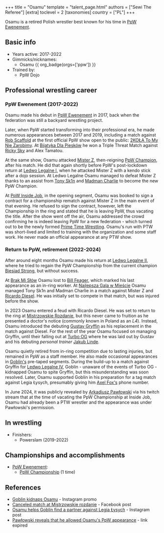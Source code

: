 +++
title = "Osamu"
template = "talent_page.html"
authors = ["Sewi The Referee"]
[extra]
toclevel = 2
[taxonomies]
country = ["PL"]
+++

Osamu is a retired Polish wrestler best known for his time in [PpW Ewenement](@/o/ppw.md).

## Basic info

* Years active: 2017-2022
* Gimmicks/nicknames:
  - Osamu {{ org_badge(orgs=['ppw']) }}
* Trained by:
  - PpW Dojo

## Professional wrestling career

### PpW Ewenement (2017-2022)

Osamu made his debut in [PpW Ewenement](@/o/ppw.md) in 2017, back when the federation was still a backyard wrestling project.

Later, when PpW started transforming into their professional era, he made numerous appearances between 2017 and 2019, including a match against [Rob Scaffold](@/w/rob-scaffold.md) at the first official PpW show open to the public: [2KOŁA To My Nie Zarobimy](@/e/ppw/2019-12-07-ppw-2kola-to-my-nie-zarobimy.md).
At [Bijatyka Dla Piesków](@/e/ppw/2020-02-15-ppw-brawl-for-the-puppies.md) he won a Triple Threat Match against [Ricky Sky](@/w/ricky-sky.md) and Alex Tamatou.

At the same show, Osamu attacked [Mister Z](@/w/mister-z.md), then-reigning [PpW Champion](@/c/ppw-championship.md), after his match. He did that again shortly before PpW's post-lockdown return at [Ledwo Legalne I](@/e/ppw/2021-06-12-ppw-ledwo-legalne.md), when he attacked Mister Z with a kendo stick after a dojo session. At Ledwo Legalne Osamu managed to defeat Mister Z thanks to an assist from [Tony Sk1n](@/w/tony-sk1n.md) and [Madman Charlie](@/w/madman-charlie.md) to become the new PpW Champion.

At [PpW Inside Job](@/e/ppw/2021-09-11-ppw-inside-job.md), in the opening segment, Osamu was booked to sign a contract for a championship rematch against Mister Z in the main event of that evening. He refused to sign the contract, however, left the Championship in the ring and stated that he is leaving PpW, thus vacating the title.
After the show went off the air, Osamu addressed the crowd confirming he is indeed leaving PpW for a new federation - which turned out to be the newly formed [Prime Time Wrestling](@/o/ptw.md). Osamu's run with PTW was short-lived and limited to training with the organization and some staff work. He never made an official appearance at any PTW show.

### Return to PpW, retirement (2022-2024)

After around eight months Osamu made his return at [Ledwo Legalne II](@/e/ppw/2022-05-21-ppw-ledwo-legalne-ii.md), where he tried to regain the PpW Championship from the current champion [Biesiad Strong](@/w/biesiad.md), but without success.

At [Brak Mi Słów](@/e/ppw/2022-09-10-ppw-brak-mi-slow.md) Osamu lost to [Bill Feager](@/w/feager.md), which marked his last appearance as an in-ring worker. At [Najlepsza Gala w Mieście](@/e/ppw/2022-11-25-ppw-najlepsza-gala-w-miescie.md) Osamu managed Tony Sk1n and Madman Charlie in a match against Mister Z and [Ricardo Diesel](@/w/ricardo-diesel.md). He was initially set to compete in that match, but was injured before the show.

In 2023 Osamu entered a feud with Ricardo Diesel. He was set to return to the ring at [Mistrzowskie Rozdanie](@/e/ppw/2023-05-06-ppw-mistrzowskie-rozdanie.md), but this never came to fruition as he presented a doctor's notice (commonly known in Poland as an _L4_). Instead, Osamu introduced the debuting [Gustav Gryffin](@/w/gustav-gryffin.md) as his replacement in the match against Diesel. For the rest of the year Osamu focused on managing Gryffin, until their falling out at [Turbo OG](@/e/ppw/2023-12-08-ppw-turbo-og.md) where he was laid out by Gustav and his debuting _personal trainer_ [Jakub Linde](@/w/jakub-linde.md).

Osamu quietly retired from in-ring competition due to lasting injuries, but remained in PpW as a staff member. He also made occasional appearances in [Goblin's](@/w/goblin.md) pre-taped segments. During the build-up to a match against Gryffin for [Ledwo Legalne IV](@/e/ppw/2024-06-08-ppw-ledwo-legalne-4.md), Goblin - unaware of the events of Turbo OG - kidnapped Osamu to spite Gryffin, but this misunderstanding was soon resolved. Later, Osamu supported Goblin in his preparation for a tag match against Legia Łysych, presumably giving him [Axel Fox's](@/w/axel-fox.md) phone number.

In June 2024, it was publicly revealed by [Arkadiusz Pawłowski](@/w/pan-pawlowski.md) via his twitch stream that at the time of vacating the PpW Championship at Inside Job, Osamu had already been a PTW wrestler and the appearance was under Pawłowski's permission.

## In wrestling

* Finishers:
  - Powerslam (2019-2022)

## Championships and accomplishments

* [PpW Ewenement](@/o/ppw.md):
  - [PpW Championship](@/c/ppw-championship.md) (1 time)

## References

* [Goblin kidnaps Osamu](https://www.instagram.com/p/C6yzsKNsrmv/) - Instagram promo
* [Canceled match at Mistrzowskie rozdanie](https://www.facebook.com/photo?fbid=689081556555573&set=a.499910778805986) - Facebook post
* [Osamu helps Goblin find a partner against Legia Łysych](http://instagram.com/p/C9U-kiOswxR/) - Instagram post
* [Pawłowski reveals that he allowed Osamu's PpW appearance](https://m.twitch.tv/videos/2180575222?desktop-redirect=true) - link expired
